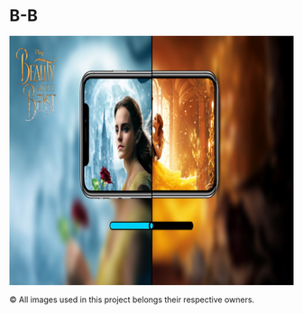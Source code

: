 # B-B

<img src="https://github.com/RDKonqueror/B-B/blob/master/Screenshot.png" width="866px" height="442px" />

&#169; All images used in this project belongs their respective owners.
